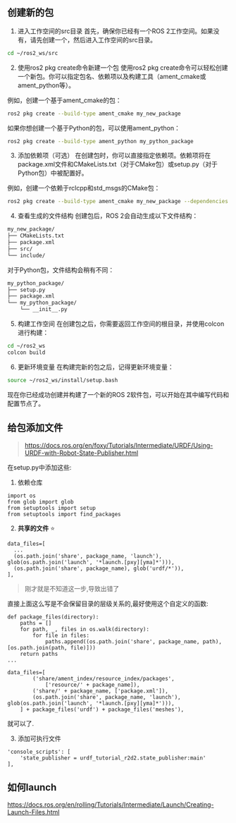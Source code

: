 ## 创建新的包
1. 进入工作空间的src目录
首先，确保你已经有一个ROS 2工作空间。如果没有，请先创建一个，然后进入工作空间的src目录。

```bash
cd ~/ros2_ws/src
```
2. 使用ros2 pkg create命令新建一个包
使用ros2 pkg create命令可以轻松创建一个新包。你可以指定包名、依赖项以及构建工具（ament_cmake或ament_python等）。

例如，创建一个基于ament_cmake的包：

```bash
ros2 pkg create --build-type ament_cmake my_new_package
```
如果你想创建一个基于Python的包，可以使用ament_python：

```bash
ros2 pkg create --build-type ament_python my_python_package
```
3. 添加依赖项（可选）
在创建包时，你可以直接指定依赖项。依赖项将在package.xml文件和CMakeLists.txt（对于CMake包）或setup.py（对于Python包）中被配置好。

例如，创建一个依赖于rclcpp和std_msgs的CMake包：

```bash
ros2 pkg create --build-type ament_cmake my_new_package --dependencies rclcpp std_msgs
```
4. 查看生成的文件结构
创建包后，ROS 2会自动生成以下文件结构：

```bash
my_new_package/
├── CMakeLists.txt
├── package.xml
├── src/
└── include/
```
对于Python包，文件结构会稍有不同：

```bash
my_python_package/
├── setup.py
├── package.xml
└── my_python_package/
    └── __init__.py
```
5. 构建工作空间
在创建包之后，你需要返回工作空间的根目录，并使用colcon进行构建：

```bash
cd ~/ros2_ws
colcon build
```
6. 更新环境变量
在构建完新的包之后，记得更新环境变量：

```bash
source ~/ros2_ws/install/setup.bash
```
现在你已经成功创建并构建了一个新的ROS 2软件包，可以开始在其中编写代码和配置节点了。

## 给包添加文件
> https://docs.ros.org/en/foxy/Tutorials/Intermediate/URDF/Using-URDF-with-Robot-State-Publisher.html

在setup.py中添加这些:
1. 依赖仓库
```python{.line-numbers}
import os
from glob import glob
from setuptools import setup
from setuptools import find_packages
```

2. **共享的文件** :star:

```python{.line-numbers}
data_files=[
  ...
  (os.path.join('share', package_name, 'launch'), glob(os.path.join('launch', '*launch.[pxy][yma]*'))),
  (os.path.join('share', package_name), glob('urdf/*')),
],
```

> 刚才就是不知道这一步,导致出错了


直接上面这么写是不会保留目录的层级关系的,最好使用这个自定义的函数:
```python{.line-numbers}
def package_files(directory):
    paths = []
    for path, _, files in os.walk(directory):
        for file in files:
            paths.append((os.path.join('share', package_name, path), [os.path.join(path, file)]))
    return paths
...

data_files=[
        ('share/ament_index/resource_index/packages',
            ['resource/' + package_name]),
        ('share/' + package_name, ['package.xml']),
        (os.path.join('share', package_name, 'launch'), glob(os.path.join('launch', '*launch.[pxy][yma]*'))),
    ] + package_files('urdf') + package_files('meshes'),

```
就可以了.

3. 添加可执行文件
```python{.line-numbers}
'console_scripts': [
    'state_publisher = urdf_tutorial_r2d2.state_publisher:main'
],
```

## 如何launch
https://docs.ros.org/en/rolling/Tutorials/Intermediate/Launch/Creating-Launch-Files.html